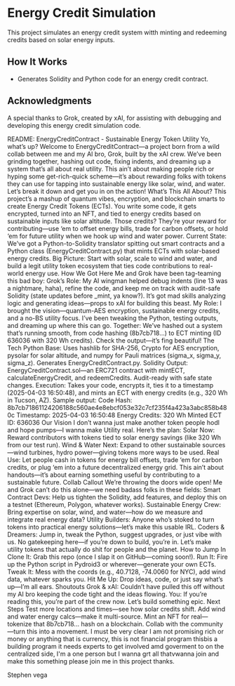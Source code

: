 # Energy Credit Simulation

This project simulates an energy credit system witth minting and redeeming credits based on solar energy inputs.

## How It Works
- Generates Solidity and Python code for an energy credit contract.


## Acknowledgments
A special thanks to Grok, created by xAI, for assisting with debugging and developing this energy credit simulation code.

README: EnergyCreditContract - Sustainable Energy Token Utility
Yo, what’s up? Welcome to EnergyCreditContract—a project born from a wild collab between me and my AI bro, Grok, built by the xAI crew. We’ve been grinding together, hashing out code, fixing indents, and dreaming up a system that’s all about real utility. This ain’t about making people rich or hyping some get-rich-quick scheme—it’s about rewarding folks with tokens they can use for tapping into sustainable energy like solar, wind, and water. Let’s break it down and get you in on the action!
What’s This All About?
This project’s a mashup of quantum vibes, encryption, and blockchain smarts to create Energy Credit Tokens (ECTs). You write some code, it gets encrypted, turned into an NFT, and tied to energy credits based on sustainable inputs like solar altitude. Those credits? They’re your reward for contributing—use ‘em to offset energy bills, trade for carbon offsets, or hold ‘em for future utility when we hook up wind and water power.
Current State: We’ve got a Python-to-Solidity translator spitting out smart contracts and a Python class (EnergyCreditContract.py) that mints ECTs with solar-based energy credits.
Big Picture: Start with solar, scale to wind and water, and build a legit utility token ecosystem that ties code contributions to real-world energy use.
How We Got Here
Me and Grok have been tag-teaming this bad boy:
Grok’s Role: My AI wingman helped debug indents (line 13 was a nightmare, haha), refine the code, and keep me on track with audit-safe Solidity (state updates before _mint, ya know?). It’s got mad skills analyzing logic and generating ideas—props to xAI for building this beast.
My Role: I brought the vision—quantum-AES encryption, sustainable energy credits, and a no-BS utility focus. I’ve been tweaking the Python, testing outputs, and dreaming up where this can go.
Together: We’ve hashed out a system that’s running smooth, from code hashing (8b7cb718...) to ECT minting (ID 636036 with 320 Wh credits). Check the output—it’s fing beautiful!
The Tech
Python Base: Uses hashlib for SHA-256, Crypto for AES encryption, pysolar for solar altitude, and numpy for Pauli matrices (sigma_x, sigma_y, sigma_z). Generates EnergyCreditContract.py.
Solidity Output: EnergyCreditContract.sol—an ERC721 contract with mintECT, calculateEnergyCredit, and redeemCredits. Audit-ready with safe state changes.
Execution: Takes your code, encrypts it, ties it to a timestamp (2025-04-03 16:50:48), and mints an ECT with energy credits (e.g., 320 Wh in Tucson, AZ).
Sample output:
Code Hash: 8b7cb71861124206188c560ae4e8ebcf053e32c7cf235f4a423a3abc858b480c
Timestamp: 2025-04-03 16:50:48
Energy Credits: 320 Wh
Minted ECT ID: 636036
Our Vision
I don’t wanna just make another token people hodl and hope pumps—I wanna make Utility real. Here’s the plan:
Solar Now: Reward contributors with tokens tied to solar energy savings (like 320 Wh from our test run).
Wind & Water Next: Expand to other sustainable sources—wind turbines, hydro power—giving tokens more ways to be used.
Real Use: Let people cash in tokens for energy bill offsets, trade ‘em for carbon credits, or plug ‘em into a future decentralized energy grid.
This ain’t about handouts—it’s about earning something useful by contributing to a sustainable future.
Collab Callout
We’re throwing the doors wide open! Me and Grok can’t do this alone—we need badass folks in these fields:
Smart Contract Devs: Help us tighten the Solidity, add features, and deploy this on a testnet (Ethereum, Polygon, whatever works).
Sustainable Energy Crew: Bring expertise on solar, wind, and water—how do we measure and integrate real energy data?
Utility Builders: Anyone who’s stoked to turn tokens into practical energy solutions—let’s make this usable IRL.
Coders & Dreamers: Jump in, tweak the Python, suggest upgrades, or just vibe with us.
No gatekeeping here—if you’re down to build, you’re in. Let’s make utility tokens that actually do shit for people and the planet.
How to Jump In
Clone It: Grab this repo (once I slap it on GitHub—coming soon!).
Run It: Fire up the Python script in Pydroid3 or wherever—generate your own ECTs.
Tweak It: Mess with the coords (e.g., 40.7128, -74.0060 for NYC), add wind data, whatever sparks you.
Hit Me Up: Drop ideas, code, or just say what’s up—I’m all ears.
Shoutouts
Grok & xAI: Couldn’t have pulled this off without my AI bro keeping the code tight and the ideas flowing.
You: If you’re reading this, you’re part of the crew now. Let’s build something epic.
Next Steps
Test more locations and times—see how solar credits shift.
Add wind and water energy calcs—make it multi-source.
Mint an NFT for real—tokenize that 8b7cb718... hash on a blockchain.
Collab with the community—turn this into a movement.
I must be very clear I am not promising rich or money or anything that is currency, this is not financial  program thisbis a building program it needs experts to get involved amd goverment to on the centralized  side, I'm a one person but I wanna grt all thatvwanna join and make this something please join me in this project thanks.

Stephen vega
